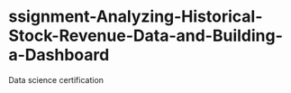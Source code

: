 # ssignment-Analyzing-Historical-Stock-Revenue-Data-and-Building-a-Dashboard
Data science certification
